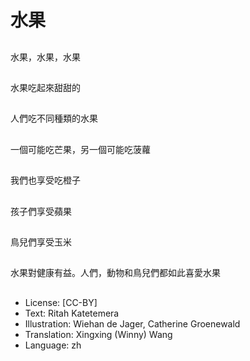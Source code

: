 # 水果

##
水果，水果，水果

##
水果吃起來甜甜的

##
人們吃不同種類的水果

##
一個可能吃芒果，另一個可能吃菠蘿

##
我們也享受吃橙子

##
孩子們享受蘋果

##
鳥兒們享受玉米

##
水果對健康有益。人們，動物和鳥兒們都如此喜愛水果

##
* License: [CC-BY]
* Text: Ritah Katetemera
* Illustration: Wiehan de Jager, Catherine Groenewald
* Translation: Xingxing (Winny) Wang
* Language: zh
